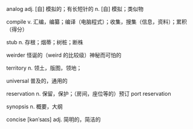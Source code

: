 analog      adj. [自] 模拟的；有长短针的 n. [自] 模拟；类似物

compile     v. 汇编，编纂；编译（电脑程式）；收集，搜集（信息，资料）；累积（得分）

stub        n. 存根；烟蒂；树桩；断株

weirder     怪诞的（weird 的比较级）神秘而可怕的

territory   n. 领土，版图，领地；

universal   普及的，通用的

reservation n. 保留，保护；（房间，座位等的）预订
    port reservation

synopsis    n. 概要，大纲
    
concise     [kənˈsaɪs]  adj. 简明的，简洁的
